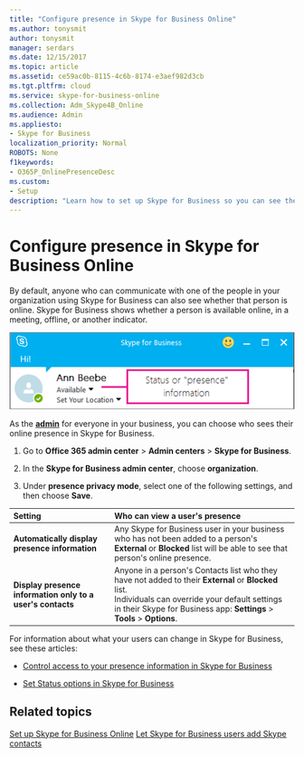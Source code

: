```yaml
---
title: "Configure presence in Skype for Business Online"
ms.author: tonysmit
author: tonysmit
manager: serdars
ms.date: 12/15/2017
ms.topic: article
ms.assetid: ce59ac0b-8115-4c6b-8174-e3aef982d3cb
ms.tgt.pltfrm: cloud
ms.service: skype-for-business-online
ms.collection: Adm_Skype4B_Online
ms.audience: Admin
ms.appliesto: 
- Skype for Business
localization_priority: Normal
ROBOTS: None
f1keywords:
- O365P_OnlinePresenceDesc
ms.custom:
- Setup
description: "Learn how to set up Skype for Business so you can see the availability of your co-workers. "
---
```


# Configure presence in Skype for Business Online

By default, anyone who can communicate with one of the people in your organization using Skype for Business can also see whether that person is online. Skype for Business shows whether a person is available online, in a meeting, offline, or another indicator. 
  
![An example of a person's online status in Skype for Business.](../images/f0849132-1ddb-480f-bca6-cfe9eaa0486d.png)
  
As the **[admin](http://support.office.com/article/eac4d046-1afd-4f1a-85fc-8219c79e1504)** for everyone in your business, you can choose who sees their online presence in Skype for Business.
  
1. Go to **Office 365 admin center** > **Admin centers** > **Skype for Business**.
    
2. In the **Skype for Business admin center**, choose **organization**.
    
3. Under **presence privacy mode**, select one of the following settings, and then choose **Save**.
    
|**Setting**|**Who can view a user's presence**|
|:-----|:-----|
|**Automatically display presence information** <br/> |Any Skype for Business user in your business who has not been added to a person's **External** or **Blocked** list will be able to see that person's online presence. <br/> |
|**Display presence information only to a user's contacts** <br/> |Anyone in a person's Contacts list who they have not added to their **External** or **Blocked** list. <br/> Individuals can override your default settings in their Skype for Business app: **Settings** > **Tools** > **Options**. <br/> |
   
For information about what your users can change in Skype for Business, see these articles: 
  
- [Control access to your presence information in Skype for Business](https://support.office.com/en-us/article/fea86e34-60cf-4dd0-bfb2-169a42afd92c)
    
- [Set Status options in Skype for Business](https://support.office.com/en-us/article/efd25395-c8ef-4510-b9cb-6f70e2fff8a0)
    
## Related topics
<a name="__top"> </a>
[Set up Skype for Business Online](set-up-skype-for-business-online.md) 
[Let Skype for Business users add Skype contacts](let-skype-for-business-users-add-skype-contacts.md)

